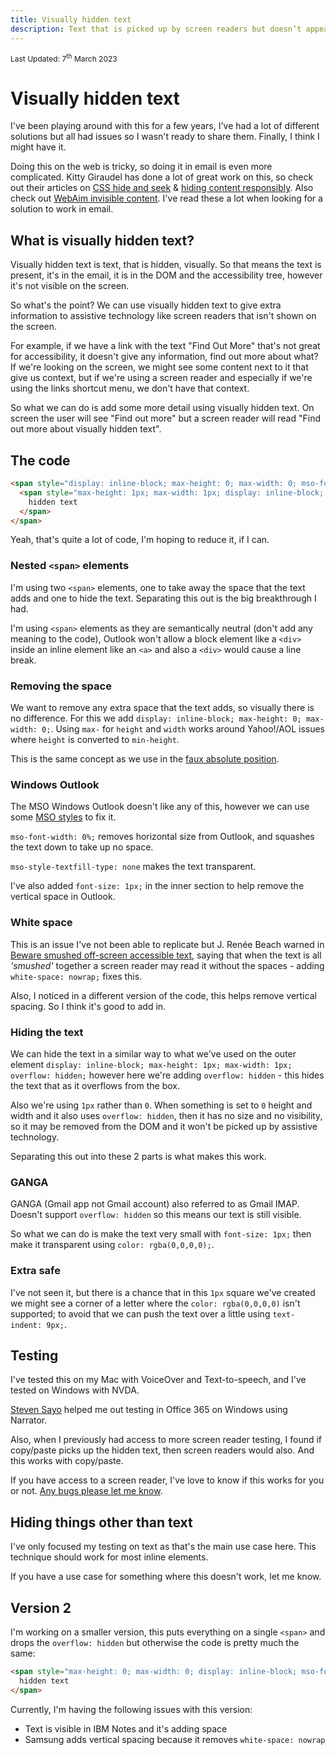 ```yaml
---
title: Visually hidden text
description: Text that is picked up by screen readers but doesn’t appear on screen.
---
```


<div style="font-size: 12px">Last Updated: <time datetime="2023-03-07">7<sup>th</sup> March 2023</time></div>

# Visually hidden text

I've been playing around with this for a few years, I've had a lot of different solutions but all had issues so I wasn't ready to share them. Finally, I think I might have it.

Doing this on the web is tricky, so doing it in email is even more complicated. Kitty Giraudel has done a lot of great work on this, so check out their articles on [CSS hide and seek](https://kittygiraudel.com/2016/10/13/css-hide-and-seek/) & [hiding content responsibly](https://kittygiraudel.com/2021/02/17/hiding-content-responsibly/). Also check out [WebAim invisible content](https://webaim.org/techniques/css/invisiblecontent/). I've read these a lot when looking for a solution to work in email.

## What is visually hidden text?

Visually hidden text is text, that is hidden, visually. So that means the text is present, it's in the email, it is in the DOM and the accessibility tree, however it's not visible on the screen.

So what's the point? We can use visually hidden text to give extra information to assistive technology like screen readers that isn't shown on the screen.

For example, if we have a link with the text "Find Out More" that's not great for accessibility, it doesn't give any information, find out more about what?  If we're looking on the screen, we might see some content next to it that give us context, but if we're using a screen reader and especially if we're using the links shortcut menu, we don't have that context.

So what we can do is add some more detail using visually hidden text. On screen the user will see "Find out more" but a screen reader will read "Find out more about visually hidden text".

## The code

```html
<span style="display: inline-block; max-height: 0; max-width: 0; mso-font-width: 0%; mso-style-textfill-type: none; white-space: nowrap;">
  <span style="max-height: 1px; max-width: 1px; display: inline-block; overflow: hidden; font-size: 1px; color: rgba(0,0,0,0); text-indent: 9px;">
    hidden text
  </span>
</span>
```
Yeah, that's quite a lot of code, I'm hoping to reduce it, if I can.

### Nested `<span>` elements

I'm using two `<span>` elements, one to take away the space that the text adds and one to hide the text. Separating this out is the big breakthrough I had.

I'm using `<span>` elements as they are semantically neutral (don't add any meaning to the code), Outlook won't allow a block element like a `<div>` inside an inline element like an `<a>` and also a `<div>` would cause a line break.

### Removing the space

We want to remove any extra space that the text adds, so visually there is no difference. For this we add `display: inline-block; max-height: 0; max-width: 0;`.
Using `max-` for `height` and `width` works around Yahoo!/AOL issues where `height` is converted to `min-height`.

This is the same concept as we use in the [faux absolute position](../email-enhancements/faux-absolute-position).

### Windows Outlook

The MSO Windows Outlook doesn't like any of this, however we can use some [MSO styles](email-enhancements/mso-styles) to fix it.

`mso-font-width: 0%;` removes horizontal size from Outlook, and squashes the text down to take up no space.

`mso-style-textfill-type: none` makes the text transparent.

I've also added `font-size: 1px;` in the inner section to help remove the vertical space in Outlook.

### White space

This is an issue I've not been able to replicate but J. Renée Beach warned in [Beware smushed off-screen accessible text](https://medium.com/@jessebeach/beware-smushed-off-screen-accessible-text-5952a4c2cbfe), saying that when the text is all _'smushed'_ together a screen reader may read it without the spaces - adding `white-space: nowrap;` fixes this.

Also, I noticed in a different version of the code, this helps remove vertical spacing. So I think it's good to add in.

### Hiding the text

We can hide the text in a similar way to what we've used on the outer element `display: inline-block; max-height: 1px; max-width: 1px; overflow: hidden;` however here we're adding `overflow: hidden` - this hides the text that as it overflows from the box.

Also we're using `1px` rather than `0`. When something is set to `0` height and width and it also uses `overflow: hidden`, then it has no size and no visibility, so it may be removed from the DOM and it won't be picked up by assistive technology.

Separating this out into these 2 parts is what makes this work.

### GANGA

GANGA (Gmail app not Gmail account) also referred to as Gmail IMAP. Doesn't support `overflow: hidden` so this means our text is still visible.

So what we can do is make the text very small with `font-size: 1px;` then make it transparent using `color: rgba(0,0,0,0);`.

### Extra safe

I've not seen it, but there is a chance that in this `1px` square we've created we might see a corner of a letter where the `color: rgba(0,0,0,0)` isn't supported; to avoid that we can push the text over a little using `text-indent: 9px;`.

## Testing

I've tested this on my Mac with VoiceOver and Text-to-speech, and I've tested on Windows with NVDA.

[Steven Sayo](https://twitter.com/Sayo1337) helped me out testing in Office 365 on Windows using Narrator.

Also, when I previously had access to more screen reader testing, I found if copy/paste picks up the hidden text, then screen readers would also. And this works with copy/paste.

If you have access to a screen reader, I've love to know if this works for you or not. [Any bugs please let me know](https://github.com/M-J-Robbins/good-email-code/issues).

## Hiding things other than text

I've only focused my testing on text as that's the main use case here. This technique should work for most inline elements.

If you have a use case for something where this doesn't work, let me know.

## Version 2

I'm working on a smaller version, this puts everything on a single `<span>` and drops the `overflow: hidden` but otherwise the code is pretty much the same:

```html
<span style="max-height: 0; max-width: 0; display: inline-block; mso-font-width: 0%; mso-style-textfill-type: none; white-space: nowrap; font-size: 1px; color: rgba(0,0,0,0); text-indent: 9px;">
  hidden text
</span>
```
Currently, I'm having the following issues with this version:

* Text is visible in IBM Notes and it's adding space
* Samsung adds vertical spacing because it removes `white-space: nowrap`
